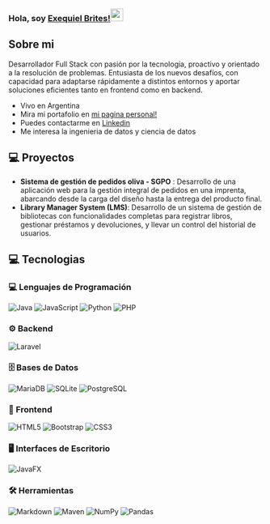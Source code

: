 ### Hola, soy [Exequiel Brites!]()<img src="https://media.giphy.com/media/hvRJCLFzcasrR4ia7z/giphy.gif" width="25px">

## Sobre mi 
Desarrollador Full Stack con pasión por la tecnología, proactivo y orientado a la resolución de problemas. Entusiasta de los nuevos desafíos, con capacidad para adaptarse rápidamente a distintos entornos y aportar soluciones eficientes tanto en frontend como en backend.
- Vivo en Argentina
- Mira mi portafolio en [mi pagina personal!](https://exequielbritesportfolio.netlify.app/)
- Puedes contactarme en [Linkedin](https://www.linkedin.com/in/exequiel-brites-115b03239/)
- Me interesa  la ingenieria de datos y ciencia de datos
## :computer: Proyectos
- **Sistema de gestión de pedidos oliva - SGPO** : Desarrollo de una aplicación web para la gestión integral de pedidos en una imprenta,
abarcando desde la carga del diseño hasta la entrega del producto final.
- **Library Manager System (LMS)**: Desarrollo de un sistema de gestión de bibliotecas con funcionalidades completas para
registrar libros, gestionar préstamos y devoluciones, y llevar un control del historial de usuarios.
## :computer: Tecnologias
### 💻 Lenguajes de Programación
![Java](https://img.shields.io/badge/java-%23ED8B00.svg?style=for-the-badge&logo=openjdk&logoColor=white)
![JavaScript](https://img.shields.io/badge/javascript-%23323330.svg?style=for-the-badge&logo=javascript&logoColor=%23F7DF1E)
![Python](https://img.shields.io/badge/python-3670A0?style=for-the-badge&logo=python&logoColor=ffdd54)
![PHP](https://img.shields.io/badge/php-%23777BB4.svg?style=for-the-badge&logo=php&logoColor=white)

### ⚙️ Backend
![Laravel](https://img.shields.io/badge/laravel-%23FF2D20.svg?style=for-the-badge&logo=laravel&logoColor=white)

### 🗄️ Bases de Datos
![MariaDB](https://img.shields.io/badge/MariaDB-003545?style=for-the-badge&logo=mariadb&logoColor=white)
![SQLite](https://img.shields.io/badge/sqlite-%2307405e.svg?style=for-the-badge&logo=sqlite&logoColor=white)
![PostgreSQL](https://img.shields.io/badge/postgres-%23316192.svg?style=for-the-badge&logo=postgresql&logoColor=white)


### 🎨 Frontend
![HTML5](https://img.shields.io/badge/html5-%23E34F26.svg?style=for-the-badge&logo=html5&logoColor=white)
![Bootstrap](https://img.shields.io/badge/bootstrap-%238511FA.svg?style=for-the-badge&logo=bootstrap&logoColor=white)
![CSS3](https://img.shields.io/badge/css3-%231572B6.svg?style=for-the-badge&logo=css3&logoColor=white)

### 🖥️ Interfaces de Escritorio
![JavaFX](https://img.shields.io/badge/javafx-%23FF0000.svg?style=for-the-badge&logo=javafx&logoColor=white)

### 🛠️ Herramientas
![Markdown](https://img.shields.io/badge/markdown-%23000000.svg?style=for-the-badge&logo=markdown&logoColor=white)
![Maven](https://img.shields.io/badge/apachemaven-C71A36.svg?style=for-the-badge&logo=apachemaven&logoColor=white)
![NumPy](https://img.shields.io/badge/numpy-%23013243.svg?style=for-the-badge&logo=numpy&logoColor=white)
![Pandas](https://img.shields.io/badge/pandas-%23150458.svg?style=for-the-badge&logo=pandas&logoColor=white)

